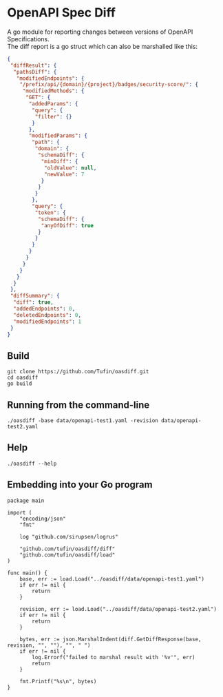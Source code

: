 # OpenAPI Spec Diff
A go module for reporting changes between versions of OpenAPI Specifications.  
The diff report is a go struct which can also be marshalled like this:
```json
{
 "diffResult": {
  "pathsDiff": {
   "modifiedEndpoints": {
    "/prefix/api/{domain}/{project}/badges/security-score/": {
     "modifiedMethods": {
      "GET": {
       "addedParams": {
        "query": {
         "filter": {}
        }
       },
       "modifiedParams": {
        "path": {
         "domain": {
          "schemaDiff": {
           "minDiff": {
            "oldValue": null,
            "newValue": 7
           }
          }
         }
        },
        "query": {
         "token": {
          "schemaDiff": {
           "anyOfDiff": true
          }
         }
        }
       }
      }
     }
    }
   }
  }
 },
 "diffSummary": {
  "diff": true,
  "addedEndpoints": 0,
  "deletedEndpoints": 0,
  "modifiedEndpoints": 1
 }
}
```

## Build
```
git clone https://github.com/Tufin/oasdiff.git
cd oasdiff
go build
```

## Running from the command-line
```
./oasdiff -base data/openapi-test1.yaml -revision data/openapi-test2.yaml
```

## Help
```
./oasdiff --help
```

## Embedding into your Go program
```
package main

import (
	"encoding/json"
	"fmt"

	log "github.com/sirupsen/logrus"

	"github.com/tufin/oasdiff/diff"
	"github.com/tufin/oasdiff/load"
)

func main() {
	base, err := load.Load("../oasdiff/data/openapi-test1.yaml")
	if err != nil {
		return
	}

	revision, err := load.Load("../oasdiff/data/openapi-test2.yaml")
	if err != nil {
		return
	}

	bytes, err := json.MarshalIndent(diff.GetDiffResponse(base, revision, "", ""), "", " ")
	if err != nil {
		log.Errorf("failed to marshal result with '%v'", err)
		return
	}

	fmt.Printf("%s\n", bytes)
}
```
